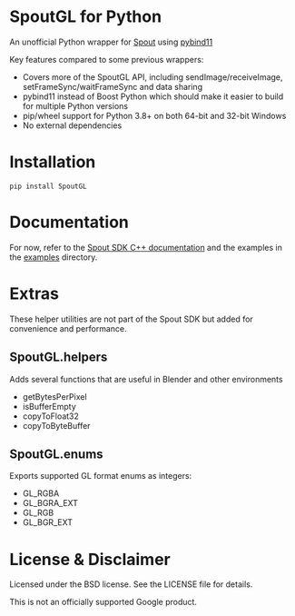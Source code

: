 SpoutGL for Python
==================

An unofficial Python wrapper for [Spout](https://leadedge.github.io/) using [pybind11](https://github.com/pybind/pybind11)

Key features compared to some previous wrappers:
- Covers more of the SpoutGL API, including sendImage/receiveImage, setFrameSync/waitFrameSync and data sharing
- pybind11 instead of Boost Python which should make it easier to build for multiple Python versions
- pip/wheel support for Python 3.8+ on both 64-bit and 32-bit Windows
- No external dependencies

# Installation

`pip install SpoutGL`

# Documentation

For now, refer to the [Spout SDK C++ documentation](https://spoutgl-site.netlify.app/#CClass:Spout)
and the examples in the [examples](https://github.com/jlai/Python-SpoutGL/tree/main/examples/) directory.

# Extras

These helper utilities are not part of the Spout SDK but added for convenience and performance.

## SpoutGL.helpers

Adds several functions that are useful in Blender and other environments

- getBytesPerPixel
- isBufferEmpty
- copyToFloat32
- copyToByteBuffer

## SpoutGL.enums

Exports supported GL format enums as integers:

- GL_RGBA
- GL_BGRA_EXT
- GL_RGB
- GL_BGR_EXT

# License & Disclaimer

Licensed under the BSD license. See the LICENSE file for details.

This is not an officially supported Google product.
